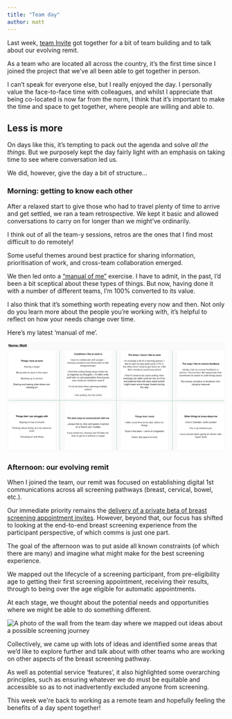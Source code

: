 ```yaml
---
title: "Team day"
author: matt
---
```


Last week, [team Invite](https://design-history.prevention-services.nhs.uk/screening-invite/) got together for a bit of team building and to talk about our evolving remit. 

As a team who are located all across the country, it’s the first time since I joined the project that we’ve all been able to get together in person.

I can’t speak for everyone else, but I really enjoyed the day. I personally value the face-to-face time with colleagues, and whilst I appreciate that being co-located is now far from the norm, I think that it’s important to make the time and space to get together, where people are willing and able to.

## Less is more

On days like this, it’s tempting to pack out the agenda and solve _all the things_. But we purposely kept the day fairly light with an emphasis on taking time to see where conversation led us. 

We did, however, give the day a bit of structure... 

### Morning: getting to know each other

After a relaxed start to give those who had to travel plenty of time to arrive and get settled, we ran a team retrospective. We kept it basic and allowed conversations to carry on for longer than we might’ve ordinarily.

I think out of all the team-y sessions, retros are the ones that I find most difficult to do remotely!

Some useful themes around best practice for sharing information, prioritisation of work, and cross-team collaboration emerged. 

We then led onto a [“manual of me”](https://emilywebber.co.uk/the-team-manual-a-exercise-to-help-build-empathy-in-teams/) exercise. I have to admit, in the past, I’d been a bit sceptical about these types of things. But now, having done it with a number of different teams, I’m 100% converted to its value. 

I also think that it’s something worth repeating every now and then. Not only do you learn more about the people you’re working with, it’s helpful to reflect on how your needs change over time. 

Here’s my latest ‘manual of me’. 

![A screenshot of Matt's manual of me from the recent team day](/assets/images/manual-of-me.png)


### Afternoon: our evolving remit

When I joined the team, our remit was focused on establishing digital 1st communications across all screening pathways (breast, cervical, bowel, etc.). 

Our immediate priority remains the [delivery of a private beta of breast screening appointment invites](https://mattlucht.github.io/2025/08/04/where-am-i.html#what-are-we-doing). However, beyond that, our focus has shifted to looking at the end-to-end breast screening experience from the participant perspective, of which comms is just one part. 

The goal of the afternoon was to put aside all known constraints (of which there are many) and imagine what might make for the best screening experience. 

We mapped out the lifecycle of a screening participant, from pre-eligibility age to getting their first screening appointment, receiving their results, through to being over the age eligible for automatic appointments. 

At each stage, we thought about the potential needs and opportunities where we might be able to do something different.

![A photo of the wall from the team day where we mapped out ideas about a possible screening journey](/assets/images/team-day-wall.png)

Collectively, we came up with lots of ideas and identified some areas that we’d like to explore further and talk about with other teams who are working on other aspects of the breast screening pathway.

As well as potential service ‘features’, it also highlighted some overarching principles, such as ensuring whatever we do must be equitable and accessible so as to not inadvertently excluded anyone from screening.

This week we're back to working as a remote team and hopefully feeling the benefits of a day spent together!
















